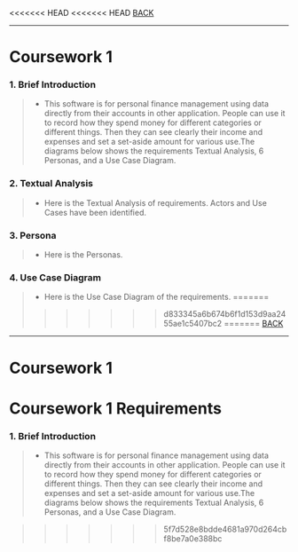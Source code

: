 <<<<<<< HEAD
<<<<<<< HEAD
[BACK](../README.md)
***
# Coursework 1
### 1. Brief Introduction
> - This software is for personal finance management using data directly from their accounts in other application. People can use it to record how they spend money for different categories or different things. Then they can see clearly their income and expenses and set a set-aside amount for various use.The diagrams below shows the requirements Textual Analysis, 6 Personas, and a Use Case Diagram. 


### 2. Textual Analysis
>- Here is the Textual Analysis of requirements. Actors and Use Cases have been identified.


### 3. Persona
>- Here is the Personas. 


### 4. Use Case Diagram
>- Here is the Use Case Diagram of the requirements.
=======
>>>>>>> d833345a6b674b6f1d153d9aa2455ae1c5407bc2
=======
[BACK](../README.md)
***
# Coursework 1
# Coursework 1 Requirements
### 1. Brief Introduction
> - This software is for personal finance management using data directly from their accounts in other application. People can use it to record how they spend money for different categories or different things. Then they can see clearly their income and expenses and set a set-aside amount for various use.The diagrams below shows the requirements Textual Analysis, 6 Personas, and a Use Case Diagram. 

>>>>>>> 5f7d528e8bdde4681a970d264cbf8be7a0e388bc

